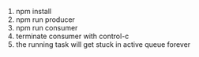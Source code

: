 1. npm install
2. npm run producer
3. npm run consumer
4. terminate consumer with control-c
5. the running task will get stuck in active queue forever
